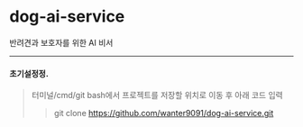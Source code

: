 # dog-ai-service
반려견과 보호자를 위한 AI 비서

---
#### 초기설정정.
>터미널/cmd/git bash에서 프로젝트를 저장할 위치로 이동 후 아래 코드 입력
>>git clone https://github.com/wanter9091/dog-ai-service.git
